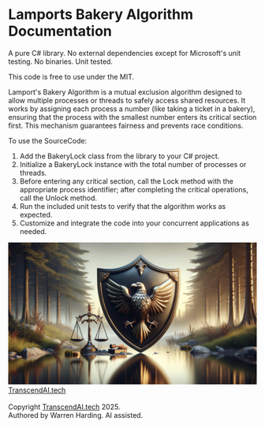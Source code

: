 # Lamports Bakery Algorithm Documentation

A pure C# library. No external dependencies except for Microsoft's unit testing. No binaries. Unit tested.

This code is free to use under the MIT.

Lamport's Bakery Algorithm is a mutual exclusion algorithm designed to allow multiple processes or threads to safely access shared resources. It works by assigning each process a number (like taking a ticket in a bakery), ensuring that the process with the smallest number enters its critical section first. This mechanism guarantees fairness and prevents race conditions.

To use the SourceCode:
1. Add the BakeryLock class from the library to your C# project.
2. Initialize a BakeryLock instance with the total number of processes or threads.
3. Before entering any critical section, call the Lock method with the appropriate process identifier; after completing the critical operations, call the Unlock method.
4. Run the included unit tests to verify that the algorithm works as expected.
5. Customize and integrate the code into your concurrent applications as needed.

![AI Image](aiimage.jpg)
[TranscendAI.tech](https://TranscendAI.tech)<br>
<br>
Copyright [TranscendAI.tech](https://TranscendAI.tech) 2025.</br>
Authored by Warren Harding. AI assisted.</br>